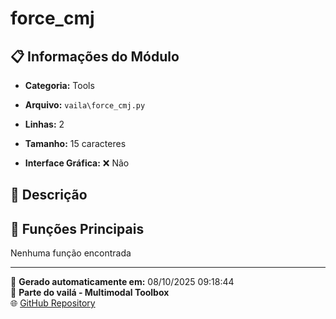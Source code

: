 # force_cmj

## 📋 Informações do Módulo

- **Categoria:** Tools
- **Arquivo:** `vaila\force_cmj.py`
- **Linhas:** 2
- **Tamanho:** 15 caracteres


- **Interface Gráfica:** ❌ Não

## 📖 Descrição



## 🔧 Funções Principais

Nenhuma função encontrada





---

📅 **Gerado automaticamente em:** 08/10/2025 09:18:44  
🔗 **Parte do vailá - Multimodal Toolbox**  
🌐 [GitHub Repository](https://github.com/vaila-multimodaltoolbox/vaila)
